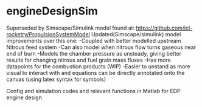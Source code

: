 # engineDesignSim
Superseded by Simscape/Simulink model found at: https://github.com/icl-rocketry/PropulsionSystemModel
Updated(Simscape/simulink) model improvements over this one:
-Coupled with better modelled upstream Nitrous feed system
-Can also model when nitrous flow turns gaseous near end of burn
-Models the chamber pressure as unsteady, giving better results for changing nitrous and fuel grain mass fluxes
-Has more datapoints for the combustion products (WIP)
-Easier to unstand as more visual to interact with and equations can be directly annotated onto the canvas (using latex syntax for symbols)


Config and simulation codes and relevant functions in  Matlab for EDP engine design
